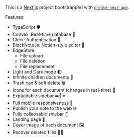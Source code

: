 This is a [Next.js](https://nextjs.org/) project bootstrapped with [`create-next-app`](https://github.com/vercel/next.js/tree/canary/packages/create-next-app).

Features:

+ TypeScript 🛡️
+ Convex: Real-time database 🔗
+ Clerk: Authentication 🔐
+ BlockNoteJs: Notion-style editor 📝
+ EdgeStore: 
  - File upload
  - File deletion
  - File replacement
+ Light and Dark mode 🌓
+ Infinite children documents 🌲
+ Trash can & soft delete 🗑️
+ Icons for each document (changes in real-time) 🌠
+ Expandable sidebar ➡️🔀⬅️
+ Full mobile responsiveness 📱
+ Publish your note to the web 🌐
+ Fully collapsable sidebar ↕️
+ Landing page 🛬
+ Cover image of each document 🖼️
+ Recover deleted files 🔄📄
